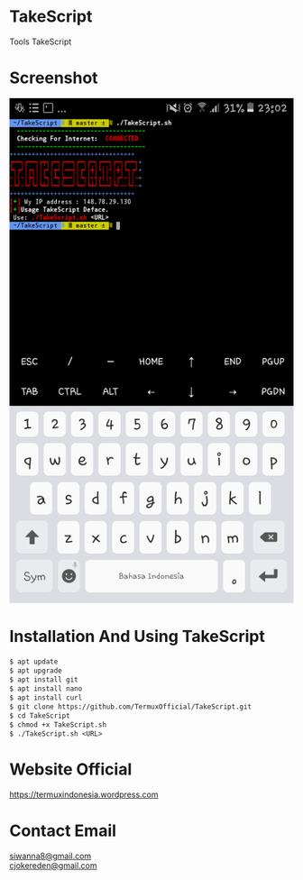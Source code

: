 # TakeScript
Tools TakeScript 

# Screenshot
<img src="Screenshot_20181128-230218.png"/>

# Installation And Using TakeScript
```
$ apt update
$ apt upgrade
$ apt install git
$ apt install nano
$ apt install curl
$ git clone https://github.com/TermuxOfficial/TakeScript.git
$ cd TakeScript
$ chmod +x TakeScript.sh
$ ./TakeScript.sh <URL>
```

# Website Official
https://termuxindonesia.wordpress.com

# Contact Email
siwanna8@gmail.com<br>
cjokereden@gmail.com
